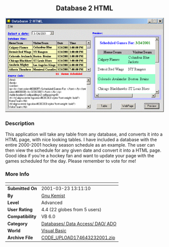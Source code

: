 ﻿<div align="center">

## Database 2 HTML

<img src="PIC20013231313352892.gif">
</div>

### Description

This application will take any table from any database, and converts it into a HTML page, with nice looking tables. I have included a database with the entire 2000-2001 hockey season schedule as an example. The user can then view the schedule for any given date and convert it into a HTML page. Good idea if you're a hockey fan and want to update your page with the games scheduled for the day. Please remember to vote for me!
 
### More Info
 


<span>             |<span>
---                |---
**Submitted On**   |2001-03-23 13:11:10
**By**             |[Gnu Kemist](https://github.com/Planet-Source-Code/PSCIndex/blob/master/ByAuthor/gnu-kemist.md)
**Level**          |Advanced
**User Rating**    |4.4 (22 globes from 5 users)
**Compatibility**  |VB 6\.0
**Category**       |[Databases/ Data Access/ DAO/ ADO](https://github.com/Planet-Source-Code/PSCIndex/blob/master/ByCategory/databases-data-access-dao-ado__1-6.md)
**World**          |[Visual Basic](https://github.com/Planet-Source-Code/PSCIndex/blob/master/ByWorld/visual-basic.md)
**Archive File**   |[CODE\_UPLOAD174643232001\.zip](https://github.com/Planet-Source-Code/gnu-kemist-database-2-html__1-21870/archive/master.zip)








